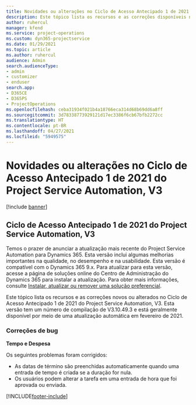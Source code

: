 ```yaml
---
title: Novidades ou alterações no Ciclo de Acesso Antecipado 1 de 2021 do Project Service Automation, V3
description: Este tópico lista os recursos e as correções disponíveis no Ciclo de Acesso Antecipado 1 de 2021 do Project Service Automation, V3.
author: ruhercul
manager: kfend
ms.service: project-operations
ms.custom: dyn365-projectservice
ms.date: 01/29/2021
ms.topic: article
ms.author: ruhercul
audience: Admin
search.audienceType:
- admin
- customizer
- enduser
search.app:
- D365CE
- D365PS
- ProjectOperations
ms.openlocfilehash: ceba31934f021b4a18766eca314d68b69dd6a8ff
ms.sourcegitcommit: 3d78338773929121d17ec3386f6cb67bfb2272cc
ms.translationtype: HT
ms.contentlocale: pt-BR
ms.lasthandoff: 04/27/2021
ms.locfileid: "5949575"
---
```

# <a name="whats-new-or-changed-in-project-service-automation-early-access-wave-1-2021-v3"></a>Novidades ou alterações no Ciclo de Acesso Antecipado 1 de 2021 do Project Service Automation, V3

[!include [banner](../includes/psa-now-project-operations.md)]

## <a name="project-service-automation-early-access-wave-1-2021-v3"></a>Ciclo de Acesso Antecipado 1 de 2021 do Project Service Automation, V3

Temos o prazer de anunciar a atualização mais recente do Project Service Automation para Dynamics 365. Esta versão inclui algumas melhorias importantes na qualidade, no desempenho e na usabilidade. Esta versão é compatível com o Dynamics 365 9.x. Para atualizar para esta versão, acesse a página de soluções online do Centro de Administração do Dynamics 365 para instalar a atualização. Para obter mais informações, consulte [Instalar, atualizar ou remover uma solução preferencial](/power-platform/admin/install-remove-preferred-solution).

Este tópico lista os recursos e as correções novos ou alterados no Ciclo de Acesso Antecipado 1 de 2021 do Project Service Automation, V3. Esta versão tem um número de compilação de V3.10.49.3 e está geralmente disponível por meio de uma atualização automática em fevereiro de 2021.


### <a name="bug-fixes"></a>Correções de bug

**Tempo e Despesa**

Os seguintes problemas foram corrigidos:

- As datas de término são preenchidas automaticamente quando uma entrada de tempo é criada se a duração for nula.
- Os usuários podem alterar a tarefa em uma entrada de hora que foi aprovada ou enviada.


[!INCLUDE[footer-include](../includes/footer-banner.md)]